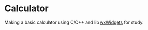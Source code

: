 # Calculator 

Making a basic calculator using C/C++ and lib [wxWidgets](https://docs.wxwidgets.org/3.0/index.html) for study. 
